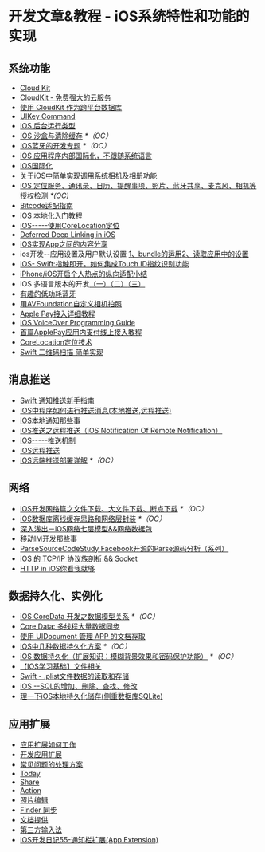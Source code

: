 # 开发文章&教程 - iOS系统特性和功能的实现
## 系统功能
- [Cloud Kit][1]
- [CloudKit - 免费强大的云服务][2]
- [使用 CloudKit 作为跨平台数据库][3]
- [UIKey Command][4]
- [iOS 后台运行类型][5]
- [IOS 沙盒与清除缓存][6] _\*（OC）_
- [IOS蓝牙的开发专题][7] _\*（OC）_
- [iOS 应用程序内部国际化，不跟随系统语言][8]
- [iOS国际化][9]
- [关于iOS中简单实现调用系统相机及相册功能][10]
- [iOS 定位服务、通讯录、日历、提醒事项、照片、蓝牙共享、麦克风、相机等授权检测][11] _\*(OC)_
- [Bitcode适配指南][12]
- [iOS 本地化入门教程][13]
- [iOS-----使用CoreLocation定位][14]
- [Deferred Deep Linking in iOS][15]
- [iOS实现App之间的内容分享][16]
- ios开发--应用设置及用户默认设置 [1、bundle的运用][17][2、读取应用中的设置][18]
- [iOS- Swift:指触即开，如何集成Touch ID指纹识别功能][19]
- [iPhone/iOS开启个人热点的纵向适配小结][20]
- iOS 多语言版本的开发[（一）][21][（二）][22][（三）][23]
- [有趣的低功耗蓝牙][24]
- [用AVFoundation自定义相机拍照][25]
- [Apple Pay接入详细教程][26]
- [iOS VoiceOver Programming Guide][27]
- [首篇ApplePay应用内支付线上接入教程][28]
- [CoreLocation定位技术][29]
- [Swift 二维码扫描 简单实现][30]

## 消息推送
- [Swift 通知推送新手指南][31]
- [IOS中程序如何进行推送消息(本地推送,远程推送)][32]
- [iOS本地通知那些事][33]
- [iOS推送之远程推送（iOS Notification Of Remote Notification）][34]
- [iOS-----推送机制][35]
- [IOS远程推送][36]
- [iOS远端推送部署详解][37] _\*（OC）_

## 网络
- [iOS开发网络篇之文件下载、大文件下载、断点下载][38] _\*（OC）_
- [iOS数据库离线缓存思路和网络层封装][39] _\*（OC）_
- [深入浅出－iOS网络七层模型&&网络数据包][40]
- [移动IM开发那些事][41]
- [ParseSourceCodeStudy Facebook开源的Parse源码分析（系列）][42]
- [iOS 的 TCP/IP 协议族剖析 && Socket][43]
- [HTTP in iOS你看我就够][44]

## 数据持久化、实例化
- [iOS CoreData 开发之数据模型关系][45] _\*（OC）_
- [Core Data: 多线程大量数据同步][46]
- [使用 UIDocument 管理 APP 的文档存取][47]
- [iOS中几种数据持久化方案][48] _\*（OC）_
- [iOS 数据持久化（扩展知识：模糊背景效果和密码保护功能）][49] _\*（OC）_
- [【IOS学习基础】文件相关][50]
- [Swift - .plist文件数据的读取和存储][51]
- [iOS --SQL的增加、删除、查找、修改][52]
- [理一下iOS本地持久化储存(侧重数据库SQLite)][53]

## 应用扩展
- [应用扩展如何工作][54]
- [开发应用扩展][55]
- [常见问题的处理方案][56]
- [Today][57]
- [Share][58]
- [Action][59]
- [照片编辑][60]
- [Finder 同步][61]
- [文档提供][62]
- [第三方输入法][63]
- [iOS开发日记55-通知栏扩展(App Extension)][64]

[1]:	http://nshipster.cn/cloudkit/
[2]:	http://swiftcafe.io/2015/11/13/cafe-time-cloudkit/
[3]:	http://tips.producter.io/shi-yong-cloudkit-zuo-wei-kua-ping-tai-shu-ju-ku/
[4]:	http://nshipster.cn/uikeycommand/
[5]:	http://www.cnblogs.com/maomishen/p/4933617.html
[6]:	http://www.cnblogs.com/jerehedu/p/4930593.html "IOS 沙盒与清除缓存"
[7]:	http://liuyanwei.jumppo.com/2015/07/17/ios-BLE-0.html
[8]:	http://www.cnblogs.com/jgCho/p/4958215.html "iOS 应用程序内部国际化，不跟随系统语言"
[9]:	http://mokai.github.io/2015/10/iOS%E5%9B%BD%E9%99%85%E5%8C%96/ "iOS国际化"
[10]:	http://www.jianshu.com/p/e70a184d1f32 "关于iOS中简单实现调用系统相机及相册功能"
[11]:	http://www.cnblogs.com/CocoonJin/p/4959877.html "iOS 定位服务、通讯录、日历、提醒事项、照片、蓝牙共享、麦克风、相机等授权检测"
[12]:	http://dzpqzb.com/2015/11/19/bitcode-open.html
[13]:	http://segmentfault.com/a/1190000004182437 "iOS 本地化入门教程"
[14]:	http://www.cnblogs.com/congli0220/p/5078187.html "iOS-----使用CoreLocation定位"
[15]:	http://tech.glowing.com/cn/deferred-deep-linking-and-branch-sdk-in-ios/ "Deferred Deep Linking in iOS"
[16]:	http://www.jianshu.com/p/88a08d66894f "iOS实现App之间的内容分享"
[17]:	http://www.cnblogs.com/azuo/p/5090718.html "ios开发--应用设置及用户默认设置【1、bundle的运用】"
[18]:	http://www.cnblogs.com/azuo/p/5098544.html "ios开发--应用设置及用户默认设置【2、读取应用中的设置】"
[19]:	http://www.cnblogs.com/qingche/p/5099333.html "iOS- Swift:指触即开，如何集成Touch ID指纹识别功能"
[20]:	http://blog.csdn.net/phunxm/article/details/42967035 "iPhone/iOS开启个人热点的纵向适配小结"
[21]:	http://www.devashen.com/blog/2016/01/14/localized01/ "iOS 多语言版本的开发（一）"
[22]:	http://www.devashen.com/blog/2016/01/15/localized02/ "iOS 多语言版本的开发（二）"
[23]:	http://www.devashen.com/blog/2016/01/18/localized03/ "iOS 多语言版本的开发（三）"
[24]:	http://www.cocoachina.com/ios/20160218/15307.html
[25]:	http://www.cnblogs.com/Phelthas/p/5215230.html "用AVFoundation自定义相机拍照"
[26]:	http://www.jianshu.com/p/738aee78ba52 "Apple Pay接入详细教程"
[27]:	http://geeklu.com/2016/03/ios-voiceover-programming-guide/
[28]:	http://zyden.vicp.cc/applepay/ "首篇ApplePay应用内支付线上接入教程"
[29]:	http://www.cnblogs.com/ldnh/p/5334217.html "CoreLocation定位技术"
[30]:	http://www.cnblogs.com/GGBigBong/p/5340134.html "Swift 二维码扫描 简单实现"
[31]:	http://swift.gg/2016/03/15/push-notification-ios/ "Swift 通知推送新手指南"
[32]:	http://www.cnblogs.com/wolfhous/p/5135711.html "IOS中程序如何进行推送消息(本地推送,远程推送)"
[33]:	http://segmentfault.com/a/1190000004295616 "iOS  本地通知那些事"
[34]:	http://www.jianshu.com/p/4b947569a548 "iOS推送之远程推送（iOS Notification Of Remote Notification）"
[35]:	http://www.cnblogs.com/congli0220/p/5085540.html "iOS-----推送机制"
[36]:	http://www.goofyy.com/blog/ios%E8%BF%9C%E7%A8%8B%E6%8E%A8%E9%80%81/ "IOS远程推送"
[37]:	http://hechen.info/2015/07/30/iOS-Push-Notification/
[38]:	http://www.jianshu.com/p/f65e32012f07
[39]:	http://www.jianshu.com/p/f2e59e98ab86 "iOS数据库离线缓存思路和网络层封装"
[40]:	http://www.jianshu.com/p/4b9d43c0571a "深入浅出－iOS网络七层模型&&网络数据包"
[41]:	http://xiangwangfeng.com/2015/05/20/%E7%A7%BB%E5%8A%A8IM%E5%BC%80%E5%8F%91%E9%82%A3%E4%BA%9B%E4%BA%8B/
[42]:	https://github.com/ChenYilong/ParseSourceCodeStudy
[43]:	http://www.cnblogs.com/8hao/p/5234689.html "iOS 的 TCP/IP 协议族剖析 && Socket"
[44]:	http://www.jianshu.com/p/42d9cc1dde10 "HTTP in iOS你看我就够"
[45]:	http://www.cnblogs.com/wws19125/p/5191218.html "iOS CoreData 开发之数据模型关系"
[46]:	http://www.jianshu.com/p/37ab8f336f76
[47]:	http://swiftcafe.io/2015/11/14/uidocument/
[48]:	http://www.cnblogs.com/allencelee/p/4975622.html "iOS中几种数据持久化方案"
[49]:	http://www.cnblogs.com/huangjianwu/p/4989573.html "iOS 数据持久化（扩展知识：模糊背景效果和密码保护功能）"
[50]:	http://www.cnblogs.com/silence-wzx/p/5140952.html "【IOS学习基础】文件相关"
[51]:	http://www.hangge.com/blog/cache/detail_888.html
[52]:	http://www.cnblogs.com/bolin-123/p/5309217.html "iOS --SQL的增加、删除、查找、修改"
[53]:	http://www.jianshu.com/p/10a26d01dc84 "理一下iOS本地持久化储存(侧重数据库SQLite)"
[54]:	http://www.devtalking.com/articles/understand-how-an-extension-works/ "应用扩展如何工作"
[55]:	http://www.devtalking.com/articles/creating-an-app-extension/ "开发应用扩展"
[56]:	http://www.devtalking.com/articles/handling-common-scenarios/ "常见问题的处理方案"
[57]:	http://www.cocoachina.com/ios/20140904/9527.html "Today"
[58]:	http://www.cocoachina.com/ios/20140923/9728.html "Share"
[59]:	http://www.cocoachina.com/ios/20140929/9800.html "Action"
[60]:	http://www.cocoachina.com/ios/20141015/9918.html "照片编辑"
[61]:	http://www.jianshu.com/p/359e064ffe20 "Finder 同步"
[62]:	http://www.jianshu.com/p/2f45696b812b "文档提供"
[63]:	http://www.jianshu.com/p/987dfa9f3baf "第三方输入法"
[64]:	http://www.cnblogs.com/Twisted-Fate/p/5075813.html "iOS开发日记55-通知栏扩展(App Extension)"